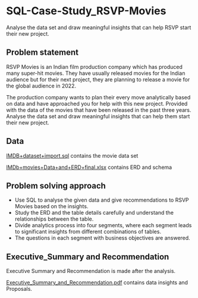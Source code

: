 # SQL-Case-Study_RSVP-Movies
Analyse the data set and draw meaningful insights that can help RSVP start their new project. 

## Problem statement

RSVP Movies is an Indian film production company which has produced many super-hit movies. 
They have usually released movies for the Indian audience but for their next project, they are planning to release a movie for the global audience in 2022.

The production company wants to plan their every move analytically based on data and have approached you for help with this new project. 
Provided with the data of the movies that have been released in the past three years. 
Analyse the data set and draw meaningful insights that can help them start their new project. 

## Data

[IMDB+dataset+import.sql](https://github.com/ABHIJITHCV11/SQL-Case-Study_RSVP-Movies/blob/master/IMDB%2Bdataset%2Bimport.sql) contains the movie data set

[IMDb+movies+Data+and+ERD+final.xlsx](https://github.com/ABHIJITHCV11/SQL-Case-Study_RSVP-Movies/blob/master/IMDb%2Bmovies%2BData%2Band%2BERD%2Bfinal.xlsx) contains ERD and schema

## Problem solving approach

- Use SQL to analyse the given data and give recommendations to RSVP Movies based on the insights. 
- Study the ERD and the table details carefully and understand the relationships between the table.
- Divide analytics process into four segments, 
  where each segment leads to significant insights from different combinations of tables. 
- The questions in each segment with business objectives are answered. 
 
 ## Executive_Summary and Recommendation
 
 Executive Summary and Recommendation is made after the analysis.
 
 [Executive_Summary_and_Recommendation.pdf](https://github.com/ABHIJITHCV11/SQL-Case-Study_RSVP-Movies/blob/master/Executive_Summary_and_Recommendation.pdf) contains data
 insights and Proposals.
 
